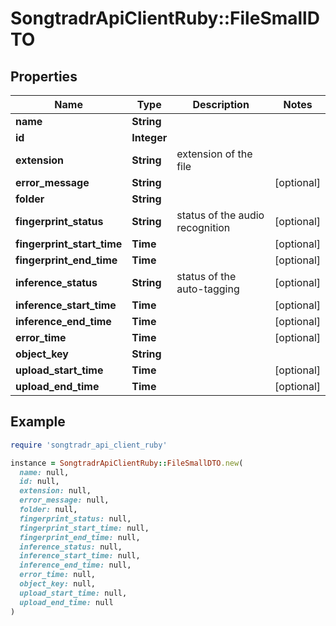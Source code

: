 # SongtradrApiClientRuby::FileSmallDTO

## Properties

| Name | Type | Description | Notes |
| ---- | ---- | ----------- | ----- |
| **name** | **String** |  |  |
| **id** | **Integer** |  |  |
| **extension** | **String** | extension of the file |  |
| **error_message** | **String** |  | [optional] |
| **folder** | **String** |  |  |
| **fingerprint_status** | **String** | status of the audio recognition | [optional] |
| **fingerprint_start_time** | **Time** |  | [optional] |
| **fingerprint_end_time** | **Time** |  | [optional] |
| **inference_status** | **String** | status of the auto-tagging | [optional] |
| **inference_start_time** | **Time** |  | [optional] |
| **inference_end_time** | **Time** |  | [optional] |
| **error_time** | **Time** |  | [optional] |
| **object_key** | **String** |  |  |
| **upload_start_time** | **Time** |  | [optional] |
| **upload_end_time** | **Time** |  | [optional] |

## Example

```ruby
require 'songtradr_api_client_ruby'

instance = SongtradrApiClientRuby::FileSmallDTO.new(
  name: null,
  id: null,
  extension: null,
  error_message: null,
  folder: null,
  fingerprint_status: null,
  fingerprint_start_time: null,
  fingerprint_end_time: null,
  inference_status: null,
  inference_start_time: null,
  inference_end_time: null,
  error_time: null,
  object_key: null,
  upload_start_time: null,
  upload_end_time: null
)
```

